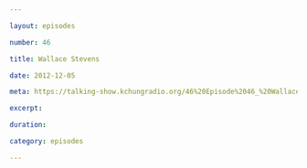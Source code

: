 ```yaml
---

layout: episodes

number: 46

title: Wallace Stevens

date: 2012-12-05

meta: https://talking-show.kchungradio.org/46%20Episode%2046_%20Wallace%20Stevens.mp3

excerpt: 

duration: 

category: episodes

---
```


